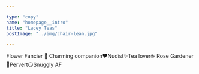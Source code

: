 ```yaml
---

type: "copy"
name: "homepage__intro"
title: "Lacey Teas"
postImage: "../img/chair-lean.jpg"

---
```


Flower Fancier 🌸 Charming companion❤️Nudist✨Tea lover☕️ Rose Gardener🌹Pervert😏Snuggly AF